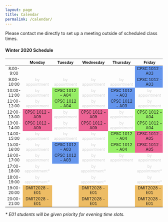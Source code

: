 ```yaml
---
layout: page
title: Calendar
permalink: /calendar/
---
```


Please contact me directly to set up a meeting outside of scheduled class times.

#### Winter 2020 Schedule

<html>
 <table style="font-size: 12.4px; text-align:center">
  <thead>
    <tr>
      <th></th>
      <th>Monday</th>
      <th>Tuesday</th>
      <th>Wednesday</th>
      <th>Thursday</th>
      <th>Friday</th>
    </tr>
  </thead>
  <tbody>
    <tr>
      <td style="text-align:center">8:00-9:00</td>
      <td></td>
      <td></td>
      <td></td>
      <td></td>
      <td style="background-color:#6495ed">CPSC 1012 - A03</td>
    </tr>
    <tr>
      <td style="text-align:center">9:00-10:00</td>
      <td style="color:#d3d3d3">by appointment</td>
      <td style="color:#d3d3d3">by appointment</td>
      <td style="color:#d3d3d3">by appointment</td>
      <td style="color:#d3d3d3">by appointment</td>
      <td style="background-color:#6495ed">CPSC 1012 - A03</td>
    </tr>
    <tr>
      <td style="text-align:center">10:00-11:00</td>
      <td style="color:#d3d3d3">by appointment</td>
      <td style="background-color:#95ed64">CPSC 1012 - A04</td>
      <td style="color:#d3d3d3">by appointment</td>
      <td style="background-color:#6495ed">CPSC 1012 - A03</td>
      <td style="color:#d3d3d3">by appointment</td>
    </tr>
    <tr>
      <td style="text-align:center">11:00-12:00</td>
      <td style="color:#d3d3d3">by appointment</td>
      <td style="background-color:#95ed64">CPSC 1012 - A04</td>
      <td style="color:#d3d3d3">by appointment</td>
      <td style="background-color:#6495ed">CPSC 1012 - A03</td>
      <td style="color:#d3d3d3">by appointment</td>
    </tr>
    <tr>
      <td style="text-align:center">12:00-13:00</td>
      <td style="background-color:#ed6495">CPSC 1012 - A05</td>
      <td style="color:#d3d3d3">by appointment</td>
      <td style="background-color:#ed6495">CPSC 1012 - A05</td>
      <td style="color:#d3d3d3">by appointment</td>
      <td style="background-color:#95ed64">CPSC 1012 - A04</td>
    </tr>
    <tr>
      <td style="text-align:center">13:00-14:00</td>
      <td style="background-color:#ed6495">CPSC 1012 - A05</td>
      <td style="color:#d3d3d3">by appointment</td>
      <td style="background-color:#ed6495">CPSC 1012 - A05</td>
      <td style="color:#d3d3d3">by appointment</td>
      <td style="background-color:#95ed64">CPSC 1012 - A04</td>
    </tr>
    <tr>
      <td style="text-align:center">14:00-15:00</td>
      <td style="color:#d3d3d3">by appointment</td>
      <td style="color:#d3d3d3">by appointment</td>
      <td style="color:#d3d3d3">by appointment</td>
      <td style="background-color:#95ed64">CPSC 1012 - A04</td>
      <td style="background-color:#ed6495">CPSC 1012 - A05</td>
    </tr>
    <tr>
      <td style="text-align:center">15:00-16:00</td>
      <td style="color:#d3d3d3">by appointment</td>
      <td style="background-color:#6495ed">CPSC 1012 - A03</td>
      <td style="color:#d3d3d3">by appointment</td>
      <td style="background-color:#95ed64">CPSC 1012 - A04</td>
      <td style="background-color:#ed6495">CPSC 1012 - A05</td>
    </tr>
    <tr>
      <td style="text-align:center">16:00-17:00</td>
      <td style="color:#d3d3d3">by appointment</td>
      <td style="background-color:#6495ed">CPSC 1012 - A03</td>
      <td style="color:#d3d3d3">by appointment</td>
      <td style="color:#d3d3d3">by appointment</td>
      <td style="color:#d3d3d3">by appointment</td>
    </tr>
    <tr>
      <td style="text-align:center">17:00-18:00</td>
      <td style="color:#d3d3d3">by appointment*</td>
      <td></td>
      <td style="color:#d3d3d3">by appointment*</td>
      <td></td>
      <td style="color:#d3d3d3">by appointment*</td>
    </tr>
    <tr>
      <td style="text-align:center">18:00-19:00</td>
      <td style="color:#d3d3d3">by appointment*</td>
      <td></td>
      <td style="color:#d3d3d3">by appointment*</td>
      <td></td>
      <td style="color:#d3d3d3">by appointment*</td>
    </tr>
    <tr>
      <td style="text-align:center">19:00-20:00</td>
      <td style="background-color:#edbc64">DMIT2028 - E01</td>
      <td></td>
      <td style="background-color:#edbc64">DMIT2028 - E01</td>
      <td></td>
      <td style="background-color:#edbc64">DMIT2028 - E01</td>
    </tr>
    <tr>
      <td style="text-align:center">20:00-21:00</td>
      <td style="background-color:#edbc64">DMIT2028 - E01</td>
      <td></td>
      <td style="background-color:#edbc64">DMIT2028 - E01</td>
      <td></td>
      <td style="background-color:#edbc64">DMIT2028 - E01</td>
    </tr>
  </tbody>
</table>
</html>

*\* E01 students will be given priority for evening time slots.*
